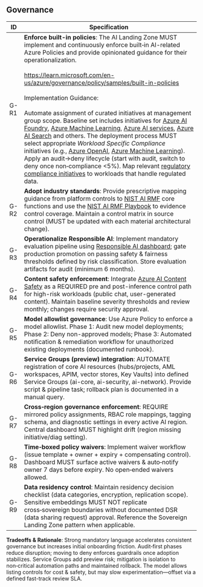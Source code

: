 ## Governance

| ID   | Specification |
|------|--------------|
| G-R1 | **Enforce built-in policies**: The AI Landing Zone MUST implement and continuously enforce built‑in AI-related Azure Policies and provide opinionated guidance for their operationalization.<br><br><https://learn.microsoft.com/en-us/azure/governance/policy/samples/built-in-policies><br><br>Implementation Guidance:<br><br>Automate assignment of curated initiatives at management group scope. Baseline set includes initiatives for [Azure AI Foundry](https://learn.microsoft.com/en-us/azure/ai-services/policy-reference?context=%2Fazure%2Fai-studio%2Fcontext%2Fcontext), [Azure Machine Learning](https://learn.microsoft.com/en-us/azure/machine-learning/policy-reference), [Azure AI services](https://learn.microsoft.com/en-us/azure/ai-services/policy-reference), [Azure AI Search](https://learn.microsoft.com/en-us/azure/search/policy-reference) and others. The deployment process MUST select appropriate _Workload Specific Compliance_ initiatives (e.g., [Azure OpenAI](https://www.azadvertizer.net/azpolicyinitiativesadvertizer/Enforce-Guardrails-OpenAI.html), [Azure Machine Learning](https://www.azadvertizer.net/azpolicyinitiativesadvertizer/Enforce-Guardrails-MachineLearning.html)). Apply an audit->deny lifecycle (start with audit, switch to deny once non‑compliance <5%). Map relevant [regulatory compliance initiatives](https://learn.microsoft.com/en-us/azure/governance/policy/samples/#regulatory-compliance) to workloads that handle regulated data. |
| G-R2 | **Adopt industry standards**: Provide prescriptive mapping guidance from platform controls to [NIST AI RMF](https://nvlpubs.nist.gov/nistpubs/ai/NIST.AI.100-1.pdf) core functions and use the [NIST AI RMF Playbook](https://airc.nist.gov/AI_RMF_Knowledge_Base/Playbook) to evidence control coverage. Maintain a control matrix in source control (MUST be updated with each material architectural change). |
| G-R3 | **Operationalize Responsible AI**: Implement mandatory evaluation pipeline using [Responsible AI dashboard](https://learn.microsoft.com/en-us/azure/machine-learning/concept-responsible-ai-dashboard); gate production promotion on passing safety & fairness thresholds defined by risk classification. Store evaluation artifacts for audit (minimum 6 months). |
| G-R4 | **Content safety enforcement**: Integrate [Azure AI Content Safety](https://learn.microsoft.com/en-us/azure/ai-services/content-safety/overview) as a REQUIRED pre and post-inference control path for high-risk workloads (public chat, user-generated content). Maintain baseline severity thresholds and review monthly; changes require security approval. |
| G-R5 | **Model allowlist governance**: Use Azure Policy to enforce a model allowlist. Phase 1: Audit new model deployments; Phase 2: Deny non-approved models; Phase 3: Automated notification & remediation workflow for unauthorized existing deployments (documented runbook). |
| G-R6 | **Service Groups (preview) integration**: AUTOMATE registration of core AI resources (hubs/projects, AML workspaces, APIM, vector stores, Key Vaults) into defined Service Groups (ai-core, ai-security, ai-network). Provide script & pipeline task; rollback plan is documented in a manual query. |
| G-R7 | **Cross‑region governance enforcement**: REQUIRE mirrored policy assignments, RBAC role mappings, tagging schema, and diagnostic settings in every active AI region. Central dashboard MUST highlight drift (region missing initiative/diag setting). |
| G-R8 | **Time‑boxed policy waivers**: Implement waiver workflow (issue template + owner + expiry + compensating control). Dashboard MUST surface active waivers & auto‑notify owner 7 days before expiry. No open‑ended waivers allowed. |
| G-R9 | **Data residency control**: Maintain residency decision checklist (data categories, encryption, replication scope). Sensitive embeddings MUST NOT replicate cross‑sovereign boundaries without documented DSR (data sharing request) approval. Reference the Sovereign Landing Zone pattern when applicable. |

**Tradeoffs & Rationale**: Strong mandatory language accelerates consistent governance but increases initial onboarding friction. Audit‑first phases reduce disruption; moving to deny enforces guardrails once adoption stabilizes. Service Groups add preview risk; mitigation is isolation to non‑critical automation paths and maintained rollback. The model allows listing controls for cost & safety, but may slow experimentation—offset via a defined fast-track review SLA.


